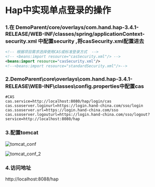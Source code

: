 # Hap中实现单点登录的操作

### 1.在 DemoParent/core/overlays/com.hand.hap-3.4.1-RELEASE/WEB-INF/classes/spring/applicationContext-security.xml  中配置security ,将casSecurity.xml配置进去

```xml
<!-- 根据项目需求选择使用CAS或标准登录方式  -->
<!-- <beans:import resource="casSecurity.xml"/> -->
<beans:import resource="casSecurity.xml"/>
<!--<beans:import resource="standardSecurity.xml"/>-->
```

### 2.DemoParent\core\overlays\com.hand.hap-3.4.1-RELEASE\WEB-INF\classes\config.properties中配置cas

```properties
#CAS
cas.service=http://localhost:8080/hap/login/cas
cas.ssoserver.loginurl=https://login.hand-china.com/sso/login
cas.ssoserver.url=https://login.hand-china.com/sso
cas.ssoserver.logouturl=https://login.hand-china.com/sso/logout?service=http://localhost:8080/hap
```

### 3.配置tomcat

![tomcat_conf](D:\git\hapDemo\DemoParent\md_img\tomcat_conf_1.png)

![tomcat_conf_2](D:\git\hapDemo\DemoParent\md_img\tomcat_conf_2.png)

### 4.访问地址

http://localhost:8088/hap